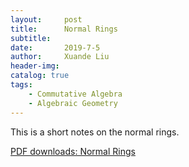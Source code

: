 ```yaml
---
layout:     post
title:      Normal Rings
subtitle:   
date:       2019-7-5
author:     Xuande Liu
header-img: 
catalog: true
tags:
    - Commutative Algebra
    - Algebraic Geometry
---
```


This is a short notes on the normal rings.

[PDF downloads: Normal Rings](http://XuandeLiu.github.io/files/normality.pdf)

